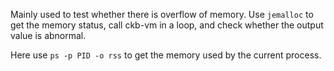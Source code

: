 
Mainly used to test whether there is overflow of memory.
Use ```jemalloc``` to get the memory status, call ckb-vm in a loop, and check whether the output value is abnormal.

Here use ```ps -p PID -o rss``` to get the memory used by the current process.